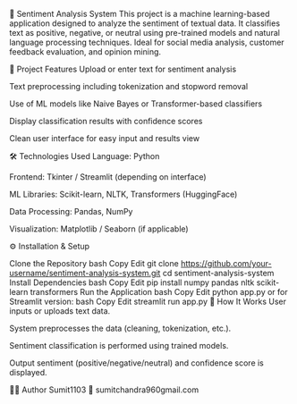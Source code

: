 💬 Sentiment Analysis System This project is a machine learning-based application designed to analyze the sentiment of textual data. It classifies text as positive, negative, or neutral using pre-trained models and natural language processing techniques. Ideal for social media analysis, customer feedback evaluation, and opinion mining.

📌 Project Features Upload or enter text for sentiment analysis

Text preprocessing including tokenization and stopword removal

Use of ML models like Naive Bayes or Transformer-based classifiers

Display classification results with confidence scores

Clean user interface for easy input and results view

🛠️ Technologies Used Language: Python

Frontend: Tkinter / Streamlit (depending on interface)

ML Libraries: Scikit-learn, NLTK, Transformers (HuggingFace)

Data Processing: Pandas, NumPy

Visualization: Matplotlib / Seaborn (if applicable)

⚙️ Installation & Setup

Clone the Repository bash Copy Edit git clone https://github.com/your-username/sentiment-analysis-system.git cd sentiment-analysis-system
Install Dependencies bash Copy Edit pip install numpy pandas nltk scikit-learn transformers
Run the Application bash Copy Edit python app.py or for Streamlit version:
bash Copy Edit streamlit run app.py 🧪 How It Works User inputs or uploads text data.

System preprocesses the data (cleaning, tokenization, etc.).

Sentiment classification is performed using trained models.

Output sentiment (positive/negative/neutral) and confidence score is displayed.

👨‍💻 Author Sumit1103 📧 sumitchandra960gmail.com
